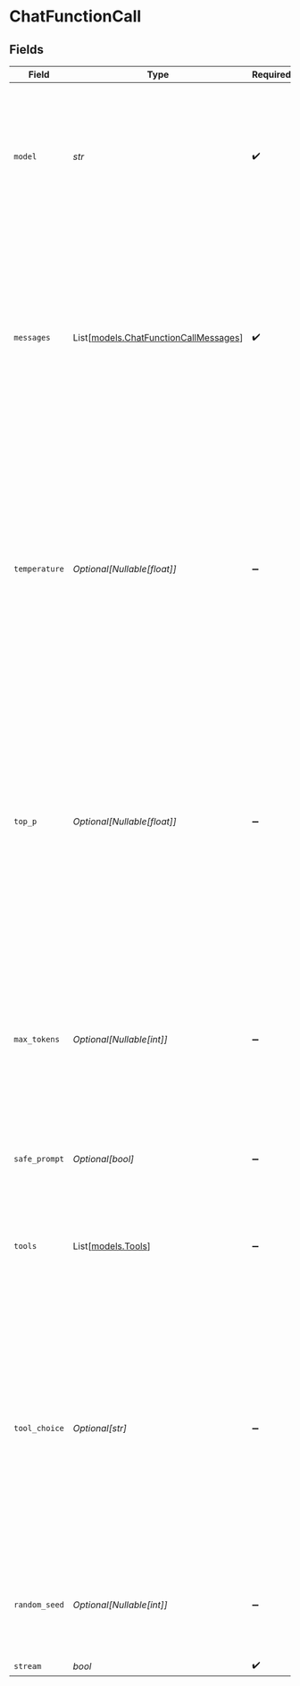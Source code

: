 # ChatFunctionCall


## Fields

| Field                                                                                                                                                                                                                                                                        | Type                                                                                                                                                                                                                                                                         | Required                                                                                                                                                                                                                                                                     | Description                                                                                                                                                                                                                                                                  | Example                                                                                                                                                                                                                                                                      |
| ---------------------------------------------------------------------------------------------------------------------------------------------------------------------------------------------------------------------------------------------------------------------------- | ---------------------------------------------------------------------------------------------------------------------------------------------------------------------------------------------------------------------------------------------------------------------------- | ---------------------------------------------------------------------------------------------------------------------------------------------------------------------------------------------------------------------------------------------------------------------------- | ---------------------------------------------------------------------------------------------------------------------------------------------------------------------------------------------------------------------------------------------------------------------------- | ---------------------------------------------------------------------------------------------------------------------------------------------------------------------------------------------------------------------------------------------------------------------------- |
| `model`                                                                                                                                                                                                                                                                      | *str*                                                                                                                                                                                                                                                                        | :heavy_check_mark:                                                                                                                                                                                                                                                           | ID of the model to use. You can use the [List Available Models](/api#operation/listModels) API to see all of your available models, or see our [Model overview](/models) for model descriptions.<br/>                                                                        | beezy-small-latest                                                                                                                                                                                                                                                           |
| `messages`                                                                                                                                                                                                                                                                   | List[[models.ChatFunctionCallMessages](../models/chatfunctioncallmessages.md)]                                                                                                                                                                                               | :heavy_check_mark:                                                                                                                                                                                                                                                           | The prompt(s) to generate completions for, encoded as a list of dict with role and content. The first prompt role should be `user` or `system`.<br/>When role is `tool`, the properties should contain `tool_call_id` (string or `null`).<br/>                               |                                                                                                                                                                                                                                                                              |
| `temperature`                                                                                                                                                                                                                                                                | *Optional[Nullable[float]]*                                                                                                                                                                                                                                                  | :heavy_minus_sign:                                                                                                                                                                                                                                                           | What sampling temperature to use, between 0.0 and 1.0. Higher values like 0.8 will make the output more random, while lower values like 0.2 will make it more focused and deterministic.<br/><br/>We generally recommend altering this or `top_p` but not both.<br/>         |                                                                                                                                                                                                                                                                              |
| `top_p`                                                                                                                                                                                                                                                                      | *Optional[Nullable[float]]*                                                                                                                                                                                                                                                  | :heavy_minus_sign:                                                                                                                                                                                                                                                           | Nucleus sampling, where the model considers the results of the tokens with `top_p` probability mass. So 0.1 means only the tokens comprising the top 10% probability mass are considered.<br/><br/>We generally recommend altering this or `temperature` but not both.<br/>  |                                                                                                                                                                                                                                                                              |
| `max_tokens`                                                                                                                                                                                                                                                                 | *Optional[Nullable[int]]*                                                                                                                                                                                                                                                    | :heavy_minus_sign:                                                                                                                                                                                                                                                           | The maximum number of tokens to generate in the completion.<br/><br/>The token count of your prompt plus `max_tokens` cannot exceed the model's context length.<br/>                                                                                                         | 64                                                                                                                                                                                                                                                                           |
| `safe_prompt`                                                                                                                                                                                                                                                                | *Optional[bool]*                                                                                                                                                                                                                                                             | :heavy_minus_sign:                                                                                                                                                                                                                                                           | Whether to inject a safety prompt before all conversations.<br/>                                                                                                                                                                                                             |                                                                                                                                                                                                                                                                              |
| `tools`                                                                                                                                                                                                                                                                      | List[[models.Tools](../models/tools.md)]                                                                                                                                                                                                                                     | :heavy_minus_sign:                                                                                                                                                                                                                                                           | A list of available tools for the model. Use this to specify functions for which the model can generate JSON inputs.<br/>                                                                                                                                                    |                                                                                                                                                                                                                                                                              |
| `tool_choice`                                                                                                                                                                                                                                                                | *Optional[str]*                                                                                                                                                                                                                                                              | :heavy_minus_sign:                                                                                                                                                                                                                                                           | Specifies if/how functions are called. If set to `none` the model won't call a function and will generate a message instead. If set to `auto` the model can choose to either generate a message or call a function. If set to `any` the model is forced to call a function.<br/> | auto                                                                                                                                                                                                                                                                         |
| `random_seed`                                                                                                                                                                                                                                                                | *Optional[Nullable[int]]*                                                                                                                                                                                                                                                    | :heavy_minus_sign:                                                                                                                                                                                                                                                           | The seed to use for random sampling. If set, different calls will generate deterministic results.<br/>                                                                                                                                                                       | 1337                                                                                                                                                                                                                                                                         |
| `stream`                                                                                                                                                                                                                                                                     | *bool*                                                                                                                                                                                                                                                                       | :heavy_check_mark:                                                                                                                                                                                                                                                           | N/A                                                                                                                                                                                                                                                                          |                                                                                                                                                                                                                                                                              |